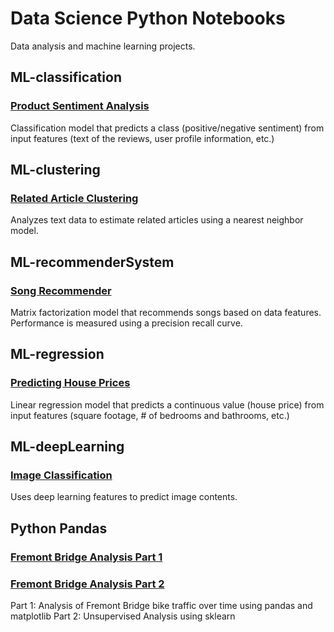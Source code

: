 # Data Science Python Notebooks
Data analysis and machine learning projects.

 

## ML-classification

### [Product Sentiment Analysis](https://github.com/william-gray/data-science-python/blob/master/ML-classification/Analyzing%20Product%20Sentiment.ipynb)
Classification model that predicts a class (positive/negative sentiment) from input features (text of the reviews, user profile information, etc.)

## ML-clustering

### [Related Article Clustering](https://github.com/william-gray/data-science-python/blob/master/ML-clustering/Related%20Article%20Clustering/Wikipedia_Related_Article_Clustering.ipynb)
Analyzes text data to estimate related articles using a nearest neighbor model.

## ML-recommenderSystem

### [Song Recommender](https://github.com/william-gray/data-science-python/blob/master/ML-recommenderSystem/Song%20Recommender.ipynb)
Matrix factorization model that recommends songs based on data features. Performance is measured using a precision recall curve.

## ML-regression

### [Predicting House Prices](https://github.com/william-gray/data-science-python/blob/master/ML-regression/PredictingHousePrices.ipynb)
Linear regression model that predicts a continuous value (house price) from input features (square footage, # of bedrooms and bathrooms, etc.)

## ML-deepLearning

### [Image Classification](https://github.com/william-gray/data-science-python/blob/master/ML-deepLearning/Image%20Classification%20with%20Deep%20Features.ipynb)
Uses deep learning features to predict image contents.

## Python Pandas

### [Fremont Bridge Analysis Part 1](https://github.com/william-gray/data-science-python/blob/master/Fremont_bridge_analysis/Bridge.ipynb)
### [Fremont Bridge Analysis Part 2](https://github.com/william-gray/data-science-python/blob/master/Fremont_bridge_analysis/UnsupervisedAnalysis.ipynb)
Part 1: Analysis of Fremont Bridge bike traffic over time using pandas and matplotlib
Part 2: Unsupervised Analysis using sklearn
